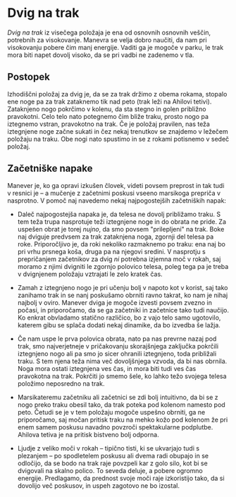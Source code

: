 # Dvig na trak

_Dvig na trak_ iz visečega položaja je ena od osnovnih osnovnih veščin, potrebnih za visokovanje. Manevra se velja dobro naučiti, da nam pri visokovanju pobere čim manj energije. Vaditi ga je mogoče v parku, le trak mora biti napet dovolj visoko, da se pri vadbi ne zadenemo v tla.

## Postopek

Izhodiščni položaj za dvig je, da se za trak držimo z obema rokama, stopalo ene noge pa za trak zataknemo tik nad peto (trak leži na Ahilovi tetivi). Zataknjeno nogo pokrčimo v kolenu, da sta stegno in golen približno pravokotni. Celo telo nato potegnemo čim bliže traku, prosto nogo pa iztegnemo vstran, pravokotno na trak. Če je položaj pravilen, nas teža iztegnjene noge začne sukati in čez nekaj trenutkov se znajdemo v ležečem položaju na traku. Obe nogi nato spustimo in se z rokami potisnemo v sedeč položaj.

## Začetniške napake

Manever je, ko ga opravi izkušen človek, videti povsem preprost in tak tudi v resnici je – a mučenje z začetnimi poskusi vseeno marsikoga prepriča v nasprotno. V pomoč naj navedemo nekaj najpogostejših začetniških napak:

- Daleč najpogostejša napaka je, da telesa ne dovolj približamo traku. S tem teža trupa nasprotuje teži iztegnjene noge in do obrata ne pride. Za uspešen obrat je torej _nujno_, da smo povsem "prilepljeni" na trak. Boke naj dviguje predvsem za trak zataknjena noga, zgornji del telesa pa roke. Priporočljivo je, da roki nekoliko razmaknemo po traku: ena naj bo pri vrhu prsnega koša, druga pa na njegovi sredini. V nasprotju s prepričanjem začetnikov za dvig _ni_ potrebna izjemna moč v rokah, saj moramo z njimi dvigniti le zgornjo polovico telesa, poleg tega pa je treba v dvignjenem položaju vztrajati le zelo kratek čas.

- Zamah z iztegnjeno nogo je pri učenju bolj v napoto kot v korist, saj tako zanihamo trak in se nanj poskušamo obrniti ravno takrat, ko nam je nihaj najbolj v oviro. Manever dviga je mogoče izvesti povsem zvezno in počasi, in priporočamo, da se ga začetniki in začetnice tako tudi naučijo. Ko enkrat obvladamo statično različico, bo z vajo telo samo ugotovilo, katerem gibu se splača dodati nekaj dinamike, da bo izvedba še lažja.

- Če nam uspe le prva polovica obrata, nato pa nas prevrne nazaj pod trak, smo najverjetneje v pričakovanju skorajšnjega zaključka pokrčili iztegnjeno nogo ali pa smo jo sicer ohranili iztegnjeno, toda približali traku. S tem njena teža nima več dovoljšnjega vzvoda, da bi nas obrnila. Noga mora ostati iztegnjena ves čas, in mora biti tudi ves čas pravokotna na trak. Pokrčiti jo smemo šele, ko lahko težo svojega telesa položimo neposredno na trak.

- Marsikateremu začetniku ali začetnici se zdi bolj intuitivno, da bi se z nogo preko traku obesil tako, da trak poteka pod kolenom namesto pod peto. Četudi se je v tem položaju mogoče uspešno obrniti, ga ne priporočamo, saj močan pritisk traku na mehko kožo pod kolenom že pri enem samem poskusu navadno povzroči spektakularne podplutbe. Ahilova tetiva je na pritisk bistveno bolj odporna.

- Ljudje z veliko moči v rokah – tipično tisti, ki se ukvarjajo tudi s plezanjem – po spodletelem poskusu ali dvema radi obupajo in se odločijo, da se bodo na trak raje povzpeli kar z golo silo, kot bi se dvigovali na skalno polico. To seveda deluje, a pobere ogromno energije. Predlagamo, da prednost svoje moči raje izkoristijo tako, da si dovolijo več poskusov, in uspeh zagotovo ne bo izostal.
